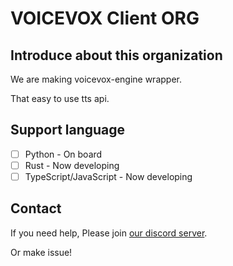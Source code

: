 # VOICEVOX Client ORG

## Introduce about this organization
We are making voicevox-engine wrapper.

That easy to use tts api.

## Support language
- [ ] Python - On board
- [ ] Rust - Now developing
- [ ] TypeScript/JavaScript - Now developing

## Contact

If you need help, Please join [our discord server](https://discord.gg/pVW4W4HaX8).

Or make issue!
